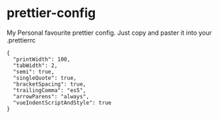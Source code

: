 # prettier-config
My Personal favourite prettier config. Just copy and paster it into your .prettierrc

```
{
  "printWidth": 100,
  "tabWidth": 2,
  "semi": true,
  "singleQuote": true,
  "bracketSpacing": true,
  "trailingComma": "es5",
  "arrowParens": "always",
  "vueIndentScriptAndStyle": true
}

```
